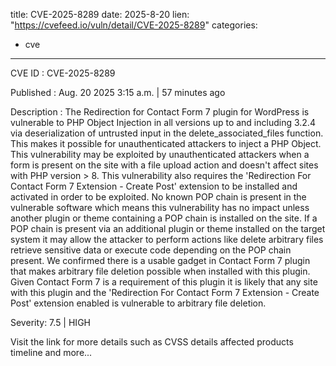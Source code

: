  
title: CVE-2025-8289
date: 2025-8-20
lien: "https://cvefeed.io/vuln/detail/CVE-2025-8289"
categories:
  - cve
---

CVE ID : CVE-2025-8289

Published :  Aug. 20
2025
3:15 a.m. | 57 minutes ago

Description : The Redirection for Contact Form 7 plugin for WordPress is vulnerable to PHP Object Injection in all versions up to
and including
3.2.4 via deserialization of untrusted input in the delete_associated_files function. This makes it possible for unauthenticated attackers to inject a PHP Object. This vulnerability may be exploited by unauthenticated attackers when a form is present on the site with a file upload action
and doesn't affect sites with PHP version > 8. This vulnerability also requires the 'Redirection For Contact Form 7 Extension - Create Post' extension to be installed and activated in order to be exploited. No known POP chain is present in the vulnerable software
which means this vulnerability has no impact unless another plugin or theme containing a POP chain is installed on the site. If a POP chain is present via an additional plugin or theme installed on the target system
it may allow the attacker to perform actions like delete arbitrary files
retrieve sensitive data
or execute code depending on the POP chain present. We confirmed there is a usable gadget in Contact Form 7 plugin that makes arbitrary file deletion possible when installed with this plugin. Given Contact Form 7 is a requirement of this plugin
it is likely that any site with this plugin and the 'Redirection For Contact Form 7 Extension - Create Post' extension enabled is vulnerable to arbitrary file deletion.

Severity: 7.5 | HIGH

Visit the link for more details
such as CVSS details
affected products
timeline
and more...
